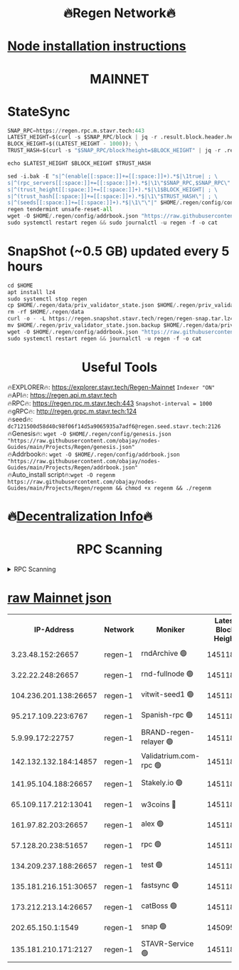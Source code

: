 <h1 align="center"> 🔥Regen Network🔥</h1>

[Node installation instructions](https://github.com/obajay/nodes-Guides/tree/main/Projects/Regen)
=
<h1 align="center"> MAINNET</h1>

# StateSync
```python
SNAP_RPC=https://regen.rpc.m.stavr.tech:443
LATEST_HEIGHT=$(curl -s $SNAP_RPC/block | jq -r .result.block.header.height); \
BLOCK_HEIGHT=$((LATEST_HEIGHT - 1000)); \
TRUST_HASH=$(curl -s "$SNAP_RPC/block?height=$BLOCK_HEIGHT" | jq -r .result.block_id.hash)

echo $LATEST_HEIGHT $BLOCK_HEIGHT $TRUST_HASH

sed -i.bak -E "s|^(enable[[:space:]]+=[[:space:]]+).*$|\1true| ; \
s|^(rpc_servers[[:space:]]+=[[:space:]]+).*$|\1\"$SNAP_RPC,$SNAP_RPC\"| ; \
s|^(trust_height[[:space:]]+=[[:space:]]+).*$|\1$BLOCK_HEIGHT| ; \
s|^(trust_hash[[:space:]]+=[[:space:]]+).*$|\1\"$TRUST_HASH\"| ; \
s|^(seeds[[:space:]]+=[[:space:]]+).*$|\1\"\"|" $HOME/.regen/config/config.toml
regen tendermint unsafe-reset-all
wget -O $HOME/.regen/config/addrbook.json "https://raw.githubusercontent.com/obajay/nodes-Guides/main/Projects/Regen/addrbook.json"
sudo systemctl restart regen && sudo journalctl -u regen -f -o cat
```
# SnapShot (~0.5 GB) updated every 5 hours
```python
cd $HOME
apt install lz4
sudo systemctl stop regen
cp $HOME/.regen/data/priv_validator_state.json $HOME/.regen/priv_validator_state.json.backup
rm -rf $HOME/.regen/data
curl -o - -L https://regen.snapshot.stavr.tech/regen/regen-snap.tar.lz4 | lz4 -c -d - | tar -x -C $HOME/.regen --strip-components 2
mv $HOME/.regen/priv_validator_state.json.backup $HOME/.regen/data/priv_validator_state.json
wget -O $HOME/.regen/config/addrbook.json "https://raw.githubusercontent.com/obajay/nodes-Guides/main/Projects/Regen/addrbook.json"
sudo systemctl restart regen && journalctl -u regen -f -o cat
```

 <h1 align="center"> Useful Tools</h1>

🔥EXPLORER🔥:     https://explorer.stavr.tech/Regen-Mainnet        `Indexer "ON"` \
🔥API🔥:          https://regen.api.m.stavr.tech \
🔥RPC🔥:          https://regen.rpc.m.stavr.tech:443              `Snapshot-interval = 1000` \
🔥gRPC🔥:         http://regen.grpc.m.stavr.tech:124 \
🔥seed🔥:      `dc7121500d58d40c98f06f14d5a9065935a7adf6@regen.seed.stavr.tech:2126` \
🔥Genesis🔥:   `wget -O $HOME/.regen/config/genesis.json "https://raw.githubusercontent.com/obajay/nodes-Guides/main/Projects/Regen/genesis.json"` \
🔥Addrbook🔥:  `wget -O $HOME/.regen/config/addrbook.json "https://raw.githubusercontent.com/obajay/nodes-Guides/main/Projects/Regen/addrbook.json"` \
🔥Auto_install script🔥:`wget -O regenm https://raw.githubusercontent.com/obajay/nodes-Guides/main/Projects/Regen/regenm && chmod +x regenm && ./regenm`

🔥[Decentralization Info](https://github.com/obajay/StateSync-snapshots/tree/main/Projects/Regen/Decentralization)🔥
=
<h1 align="center"> RPC Scanning</h1>

<details>
<summary>RPC Scanning</summary>

<h2 align="center"> We scan nodes in real time every 4 hours. And we provide the final result of RPC endpoints.
We cannot influence the operation of these nodes in any way. </h2>


```python
If Voting Power is higher than 0 --> then the Node is a validator of the network and may be subject to attack and be a potential threat to the chain.
```
```python
We marked such validators with a red symbol
```

</details>

[raw Mainnet json](https://rpc-check.regenm.stavr.tech/regenm/rpc-regenm-result.json)
=


<table><tr><th>IP-Address</th><th>Network</th><th>Moniker</th><th>Latest Block Height</th><th>Earliest Block Height</th><th>Catching Up</th><th>Tx Index</th><th>Voting Power</th><th>Scan Time</th></tr><tr><td>3.23.48.152:26657</td><td>regen-1</td><td>rndArchive 🟢</td><td>14511821</td><td>1</td><td>False</td><td>on</td><td>0</td><td>2024-02-02T05:36:04.651230209UTC</td></tr><tr><td>3.22.22.248:26657</td><td>regen-1</td><td>rnd-fullnode 🟢</td><td>14511821</td><td>4134001</td><td>False</td><td>on</td><td>0</td><td>2024-02-02T05:36:01.853094590UTC</td></tr><tr><td>104.236.201.138:26657</td><td>regen-1</td><td>vitwit-seed1 🟢</td><td>14511817</td><td>8943001</td><td>False</td><td>on</td><td>0</td><td>2024-02-02T05:35:31.888889842UTC</td></tr><tr><td>95.217.109.223:6767</td><td>regen-1</td><td>Spanish-rpc 🟢</td><td>14511824</td><td>10068001</td><td>False</td><td>on</td><td>0</td><td>2024-02-02T05:36:21.065706808UTC</td></tr><tr><td>5.9.99.172:22757</td><td>regen-1</td><td>BRAND-regen-relayer 🟢</td><td>14511824</td><td>10782501</td><td>False</td><td>on</td><td>0</td><td>2024-02-02T05:36:21.587803923UTC</td></tr><tr><td>142.132.132.184:14857</td><td>regen-1</td><td>Validatrium.com-rpc 🟢</td><td>14511824</td><td>11175001</td><td>False</td><td>on</td><td>0</td><td>2024-02-02T05:36:21.329714962UTC</td></tr><tr><td>141.95.104.188:26657</td><td>regen-1</td><td>Stakely.io 🟢</td><td>14511820</td><td>13442501</td><td>False</td><td>on</td><td>0</td><td>2024-02-02T05:35:50.762197337UTC</td></tr><tr><td>65.109.117.212:13041</td><td>regen-1</td><td>w3coins 🔴</td><td>14511832</td><td>13511832</td><td>False</td><td>off</td><td>23993687252</td><td>2024-02-02T05:37:03.762159940UTC</td></tr><tr><td>161.97.82.203:26657</td><td>regen-1</td><td>alex 🟢</td><td>14511822</td><td>13992001</td><td>False</td><td>on</td><td>0</td><td>2024-02-02T05:36:10.163612906UTC</td></tr><tr><td>57.128.20.238:51657</td><td>regen-1</td><td>rpc 🟢</td><td>14511823</td><td>13992001</td><td>False</td><td>on</td><td>0</td><td>2024-02-02T05:36:14.538778522UTC</td></tr><tr><td>134.209.237.188:26657</td><td>regen-1</td><td>test 🟢</td><td>14511826</td><td>13992001</td><td>False</td><td>on</td><td>0</td><td>2024-02-02T05:36:32.145092093UTC</td></tr><tr><td>135.181.216.151:30657</td><td>regen-1</td><td>fastsync 🟢</td><td>14511822</td><td>14457001</td><td>False</td><td>off</td><td>0</td><td>2024-02-02T05:36:09.767488143UTC</td></tr><tr><td>173.212.213.14:26657</td><td>regen-1</td><td>catBoss 🟢</td><td>14511821</td><td>14478001</td><td>False</td><td>on</td><td>0</td><td>2024-02-02T05:36:04.993652222UTC</td></tr><tr><td>202.65.150.1:1549</td><td>regen-1</td><td>snap 🟢</td><td>14509554</td><td>14508410</td><td>False</td><td>on</td><td>0</td><td>2024-02-02T05:37:08.800787544UTC</td></tr><tr><td>135.181.210.171:2127</td><td>regen-1</td><td>STAVR-Service 🟢</td><td>14511829</td><td>14511001</td><td>False</td><td>on</td><td>0</td><td>2024-02-02T05:36:51.137761832UTC</td></tr></table>